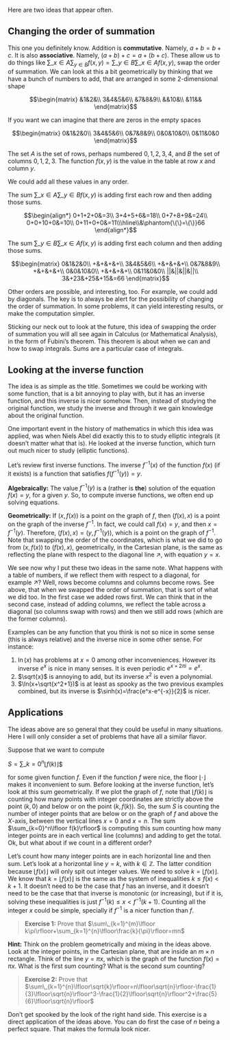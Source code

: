 Here are two ideas that appear often.

## Changing the order of summation


This one you definitely know. Addition is **commutative**. Namely, $a+b=b+c$. It is also **associative**. Namely, $(a+b)+c=a+(b+c)$. These allow us to do things like $\sum\_{x\in A}\sum_{y\in B}f(x,y)=\sum\_{y\in B}\sum\_{x\in A}f(x,y)$, swap the order of summation. We can look at this a bit geometrically by thinking that we have a bunch of numbers to add, that are arranged in some $2$-dimensional shape

$$\begin{matrix} &1&2&\\ 3&4&5&6\\ &7&8&9\\ &&10&\\ &11&& \end{matrix}$$

If you want we can imagine that there are zeros in the empty spaces

$$\begin{matrix} 0&1&2&0\\ 3&4&5&6\\ 0&7&8&9\\ 0&0&10&0\\ 0&11&0&0 \end{matrix}$$

The set $A$ is the set of rows, perhaps numbered $0,1,2,3,4$, and $B$ the set of columns $0,1,2,3$. The function $f(x,y)$ is the value in the table at row $x$ and column $y$.

We could add all these values in any order.

The sum $\sum\_{x\in A}\sum\_{y\in B}f(x,y)$ is adding first each row and then adding those sums.

$$\begin{align*} 0+1+2+0&=3\\ 3+4+5+6&=18\\ 0+7+8+9&=24\\ 0+0+10+0&=10\\ 0+11+0+0&=11\\\hline\\&\phantom{\{\}=\{\}}66 \end{align*}$$

The sum $\sum\_{y\in B}\sum\_{x\in A}f(x,y)$ is adding first each column and then adding those sums.

$$\begin{matrix} 0&1&2&0\\ +&+&+&+\\ 3&4&5&6\\ +&+&+&+\\ 0&7&8&9\\ +&+&+&+\\ 0&0&10&0\\ +&+&+&+\\ 0&11&0&0\\ ||&||&||&||\\ 3&+23&+25&+15&=66 \end{matrix}$$

Other orders are possible, and interesting, too. For example, we could add by diagonals. The key is to always be alert for the possibility of changing the order of summation. In some problems, it can yield interesting results, or make the computation simpler.

Sticking our neck out to look at the future, this idea of swapping the order of summation you will all see again in Calculus (or Mathematical Analysis), in the form of Fubini’s theorem. This theorem is about when we can and how to swap integrals. Sums are a particular case of integrals.

## Looking at the inverse function


The idea is as simple as the title. Sometimes we could be working with some function, that is a bit annoying to play with, but it has an inverse function, and this inverse is nicer somehow. Then, instead of studying the original function, we study the inverse and through it we gain knowledge about the original function.

One important event in the history of mathematics in which this idea was applied, was when Niels Abel did exactly this to to study elliptic integrals (it doesn’t matter what that is). He looked at the inverse function, which turn out much nicer to study (elliptic functions).

Let’s review first inverse functions. The inverse $f^{-1}(x)$ of the function $f(x)$ (if it exists) is a function that satisfies $f(f^{-1}(y))=y$.

**Algebraically:** The value $f^{-1}(y)$ is a (rather is **the**) solution of the equation $f(x)=y$, for a given $y$. So, to compute inverse functions, we often end up solving equations.

**Geometrically:** If $(x,f(x))$ is a point on the graph of $f$, then $(f(x),x)$ is a point on the graph of the inverse $f^{-1}$. In fact, we could call $f(x)=y$, and then $x=f^{-1}(y)$. Therefore, $(f(x),x)=(y,f^{-1}(y))$, which is a point on the graph of $f^{-1}$. Note that swapping the order of the coordinates, which is what we did to go from $(x,f(x))$ to $(f(x),x)$, geometrically, in the Cartesian plane, is the same as reflecting the plane with respect to the diagonal line $\nearrow$, with equation $y=x$.

We see now why I put these two ideas in the same note. What happens with a table of numbers, if we reflect them with respect to a diagonal, for example $\nearrow$? Well, rows become columns and columns become rows. See above, that when we swapped the order of summation, that is sort of what we did too. In the first case we added rows first. We can think that in the second case, instead of adding columns, we reflect the table across a diagonal (so columns swap with rows) and then we still add rows (which are the former columns).

Examples can be any function that you think is not so nice in some sense (this is always relative) and the inverse nice in some other sense. For instance:

1.  $\ln(x)$ has problems at $x=0$ among other inconveniences. However its inverse $e^x$ is nice in many senses. It is even periodic $e^{x+2\pi i}=e^x$.
2.  $\sqrt{x}$ is annoying to add, but its inverse $x^2$ is even a polynomial.
3.  $\ln(x+\sqrt{x^2+1})$ is at least as spooky as the two previous examples combined, but its inverse is $\sinh(x)=\frac{e^x-e^{-x}}{2}$ is nicer.

## Applications

The ideas above are so general that they could be useful in many situations. Here I will only consider a set of problems that have all a similar flavor.

Suppose that we want to compute

$S=\sum\_{k=0}^n\lfloor f(k)\rfloor$$

for some given function $f$. Even if the function $f$ were nice, the floor $\lfloor\cdot\rfloor$ makes it inconvenient to sum. Before looking at the inverse function, let’s look at this sum geometrically. If we plot the graph of $f$, note that $\lfloor f(k)\rfloor$ is counting how many points with integer coordinates are strictly above the point $(k,0)$ and below or on the point $(k, f(k))$. So, the sum $S$ is counting the number of integer points that are below or on the graph of $f$ and above the $X$-axis, between the vertical lines $x=0$ and $x=n$. The sum $\sum_{k=0}^n\lfloor f(k)\rfloor$ is computing this sum counting how many integer points are in each vertical line (columns) and adding to get the total. Ok, but what about if we count in a different order?

Let’s count how many integer points are in each horizontal line and then sum. Let’s look at a horizontal line $y=k$, with $k\in\mathbb{Z}$. The latter condition because $\lfloor f(x)\rfloor$ will only spit out integer values. We need to solve $k=\lfloor f(x)\rfloor$. We know that $k=\lfloor f(x)\rfloor$ is the same as the system of inequalities $k\leq f(x)<k+1$. It doesn’t need to be the case that $f$ has an inverse, and it doesn’t need to be the case that that inverse is monotonic (or increasing), but if it is, solving these inequalities is just $f^{-1}(k)\leq x<f^{-1}(k+1)$. Counting all the integer $x$ could be simple, specially if $f^{-1}$ is a nicer function than $f$.

> **Exercise 1:** Prove that $\sum\_{k=1}^{m}\lfloor k\pi\rfloor+\sum_{k=1}^{n}\lfloor\frac{k}{\pi}\rfloor=mn$

**Hint:** Think on the problem geometrically and mixing in the ideas above. Look at the integer points, in the Cartesian plane, that are inside an $m\times n$ rectangle. Think of the line $y=\pi x$, which is the graph of the function $f(x)=\pi x$. What is the first sum counting? What is the second sum counting?

> **Exercise 2:** Prove that $\sum\_{k=1}^{n}\lfloor\sqrt{k}\rfloor=n\lfloor\sqrt{n}\rfloor-\frac{1}{3}\lfloor\sqrt{n}\rfloor^3-\frac{1}{2}\lfloor\sqrt{n}\rfloor^2+\frac{5}{6}\lfloor\sqrt{n}\rfloor$

Don’t get spooked by the look of the right hand side. This exercise is a direct application of the ideas above. You can do first the case of $n$ being a perfect square. That makes the formula look nicer.
